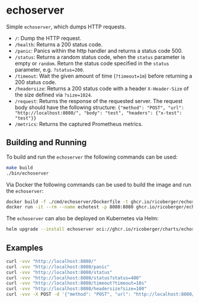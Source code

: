 # echoserver

Simple `echoserver`, which dumps HTTP requests.

- `/`: Dump the HTTP request.
- `/health`: Returns a 200 status code.
- `/panic`: Panics within the http handler and returns a status code 500.
- `/status`: Returns a random status code, when the `status` parameter is empty or `random`. Return the status code specified in the `status` parameter, e.g. `?status=200`.
- `/timeout`: Wait the given amount of time (`?timeout=1m`) before returning a 200 status code.
- `/headersize`: Returns a 200 status code with a header `X-Header-Size` of the size defined via `?size=1024`.
- `/request`: Returns the response of the requested server. The request body should have the following structure: `{"method": "POST", "url": "http://localhost:8080/", "body": "test", "headers": {"x-test": "test"}}`
- `/metrics`: Returns the captured Prometheus metrics.

## Building and Running

To build and run the `echoserver` the following commands can be used:

```sh
make build
./bin/echoserver
```

Via Docker the following commands can be used to build the image and run the `echoserver`:

```sh
docker build -f ./cmd/echoserver/Dockerfile -t ghcr.io/ricoberger/echoserver:main .
docker run -it --rm --name echotest -p 8080:8080 ghcr.io/ricoberger/echoserver:main
```

The `echoserver` can also be deployed on Kubernetes via Helm:

```sh
helm upgrade --install echoserver oci://ghcr.io/ricoberger/charts/echoserver --version 1.0.0
```

## Examples

```sh
curl -vvv "http://localhost:8080/"
curl -vvv "http://localhost:8080/panic"
curl -vvv "http://localhost:8080/status"
curl -vvv "http://localhost:8080/status?status=400"
curl -vvv "http://localhost:8080/timeout?timeout=10s"
curl -vvv "http://localhost:8080/headersize?size=100"
curl -vvv -X POST -d '{"method": "POST", "url": "http://localhost:8080/", "body": "test", "headers": {"x-test": "test"}}' http://localhost:8080/request
```

